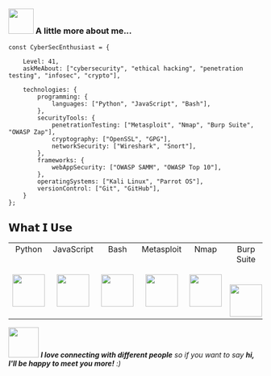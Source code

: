 ### <img src="https://media.giphy.com/media/VgCDAzcKvsR6OM0uWg/giphy.gif" width="50"> A little more about me...

```
const CyberSecEnthusiast = {

    Level: 41,
    askMeAbout: ["cybersecurity", "ethical hacking", "penetration testing", "infosec", "crypto"],
    
    technologies: {
        programming: {
            languages: ["Python", "JavaScript", "Bash"],
        },
        securityTools: {
            penetrationTesting: ["Metasploit", "Nmap", "Burp Suite", "OWASP Zap"],
            cryptography: ["OpenSSL", "GPG"],
            networkSecurity: ["Wireshark", "Snort"],
        },
        frameworks: {
            webAppSecurity: ["OWASP SAMM", "OWASP Top 10"],
        },
        operatingSystems: ["Kali Linux", "Parrot OS"],
        versionControl: ["Git", "GitHub"],
    }
};
```

## 𝗪𝗵𝗮𝘁 𝗜 𝗨𝘀𝗲

<table>
  <tbody>
    <tr valign="top">
      <td width="10%" align="center">
        <span>Python</span><br><br><br>
        <img height="64px" src="https://cdn.svgporn.com/logos/python.svg">
      </td>
       <td width="10%" align="center">
        <span>JavaScript</span><br><br><br>
        <img height="64px" src="https://cdn.svgporn.com/logos/javascript.svg">
      </td>
      <td width="10%" align="center">
        <span>Bash</span><br><br><br>
        <img height="64px" src="https://cdn.svgporn.com/logos/bash.svg">
      </td>
      <td width="10%" align="center">
        <span>Metasploit</span><br><br><br>
        <img height="64px" src="https://www.metasploitunleashed.com/msfu/images/logo.png">
      </td>
      <td width="10%" align="center">
        <span>Nmap</span><br><br><br>
        <img height="64px" src="https://cdn.svgporn.com/logos/nmap.svg">
      </td>
      <td width="10%" align="center">
        <span>Burp Suite</span><br><br><br>
        <img height="64px" src="https://cdn.svgporn.com/logos/burp.svg">
      </td>
      <td width="10%" align="center">
        <span>OWASP Zap</span><br><br><br>
        <img height="64px" src="https://www.zaproxy.org/static/zap_logo.png">
      </td>
      <td width="10%" align="center">
        <span>OpenSSL</span><br><br><br>
        <img height="64px" src="https://www.openssl.org/plogo2.png">
      </td>
      <td width="10%" align="center">
        <span>GPG</span><br><br><br>
        <img height="64px" src="https://gnupg.org/ftp/gcrypt/gnupg/gnupg-icon.png">
      </td>
      <td width="10%" align="center">
        <span>Wireshark</span><br><br><br>
        <img height="64px" src="https://cdn.svgporn.com/logos/wireshark.svg">
      </td>
       <td width="10%" align="center">
        <span>Snort</span><br><br><br>
        <img height="64px" src="https://www.snort.org/images/snort-logo.png">
      </td>
      <td width="10%" align="center">
        <span>OWASP SAMM</span><br><br><br>
        <img height="64px" src="https://owasp.org/www-project-samm/assets/images/logo-samm.svg">
      </td>
      <td width="10%" align="center">
        <span>OWASP Top 10</span><br><br><br>
        <img height="64px" src="https://owasp.org/www-project-top-ten/assets/images/logo/owasp_logo_color.svg">
      </td>
      <td width="10%" align="center">
        <span>Kali Linux</span><br><br><br>
        <img height="64px" src="https://www.kali.org/assets/kali-linux.svg">
      </td>
       <td width="10%" align="center">
        <span>Parrot OS</span><br><br><br>
        <img height="64px" src="https://www.parrotsec.org/logo_parrot/full_parrot2.svg">
      </td>
      <td width="10%" align="center">
        <span>Git</span><br><br><br>
        <img height="64px" src="https://cdn.svgporn.com/logos/git-icon.svg">
      </td>
       <td width="10%" align="center">
        <span>GitHub</span><br><br><br>
        <img height="64px" src="https://cdn.svgporn.com/logos/github-icon.svg">
      </td>
    </tr>
  </tbody>
</table>

<img src="https://media.giphy.com/media/LnQjpWaON8nhr21vNW/giphy.gif" width="60"> <em><b>I love connecting with different people</b> so if you want to say <b>hi, I'll be happy to meet you more!</b> :)</em>
